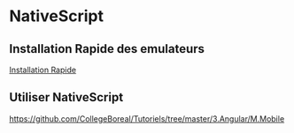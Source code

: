 # NativeScript 


## Installation Rapide des emulateurs


[Installation Rapide](https://docs.nativescript.org/start/quick-setup)


## Utiliser NativeScript

https://github.com/CollegeBoreal/Tutoriels/tree/master/3.Angular/M.Mobile



